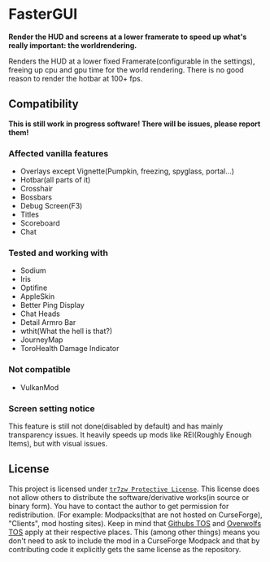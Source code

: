 # FasterGUI

__Render the HUD and screens at a lower framerate to speed up what's really important: the worldrendering.__

Renders the HUD at a lower fixed Framerate(configurable in the settings), freeing up cpu and gpu time for the world rendering. There is no good reason to render the hotbar at 100+ fps.

## Compatibility

__This is still work in progress software! There will be issues, please report them!__

### Affected vanilla features

- Overlays except Vignette(Pumpkin, freezing, spyglass, portal...)
- Hotbar(all parts of it)
- Crosshair
- Bossbars
- Debug Screen(F3)
- Titles
- Scoreboard
- Chat

### Tested and working with

- Sodium
- Iris
- Optifine
- AppleSkin
- Better Ping Display
- Chat Heads
- Detail Armro Bar
- wthit(What the hell is that?)
- JourneyMap
- ToroHealth Damage Indicator

### Not compatible

- VulkanMod

### Screen setting notice

This feature is still not done(disabled by default) and has mainly transparency issues. It heavily speeds up mods like REI(Roughly Enough Items), but with visual issues.

## License

This project is licensed under [``tr7zw Protective License``](LICENSE-EntityCulling).
This license does not allow others to distribute the software/derivative works(in source or binary form).
You have to contact the author to get permission for redistribution. (For example: Modpacks(that are not hosted on CurseForge), "Clients", mod hosting sites).
Keep in mind that [Githubs TOS](https://docs.github.com/en/github/site-policy/github-terms-of-service#d-user-generated-content) and [Overwolfs TOS](https://www.overwolf.com/legal/terms/) apply at their respective places. This (among other things) means you don't need to ask to include the mod in a CurseForge Modpack and that by contributing code it explicitly gets the same license as the repository.
